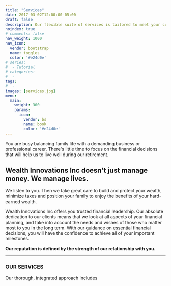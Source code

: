 ```yaml
---
title: "Services"
date: 2017-03-02T12:00:00-05:00
draft: false
description: Our flexible suite of services is tailored to meet your current and future needs.
noindex: true
# comments: false
nav_weight: 1000
nav_icon:
  vendor: bootstrap
  name: toggles
  color: '#e24d0e'
# series:
#  - Tutorial
# categories:
#  -
tags:
#  -
images: [services.jpg]
menu:
  main:
    weight: 300
    params:
      icon:
        vendor: bs
        name: book
        color: '#e24d0e'
---
```


You are busy balancing family life with a demanding business or professional career. There's little time to focus on the financial decisions that will help us to live well during our retirement.

<!--more-->

## **Wealth Innovations Inc** doesn't just manage money. We manage lives.

We listen to you. Then we take great care to build and protect your wealth, minimize taxes and position your family to enjoy the benefits of your hard-earned wealth.

Wealth Innovations Inc offers you trusted financial leadership. Our absolute dedication to our clients means that we look at all aspects of your financial planning, and take into account the needs and wishes of those who matter most to you in the long term. With our guidance on essential financial decisions, you will have the confidence to achieve all of your important milestones.

**Our reputation is defined by the strength of our relationship with you.**

---

### OUR SERVICES
Our thorough, integrated approach includes

